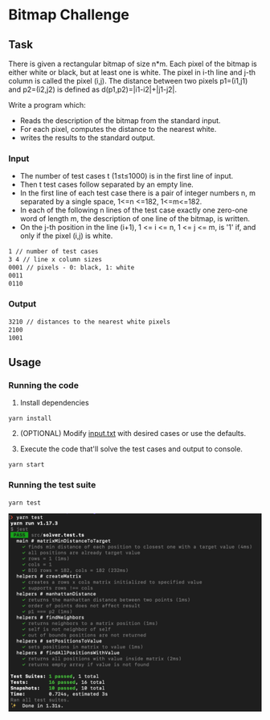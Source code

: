 # Bitmap Challenge

## Task

There is given a rectangular bitmap of size n\*m. Each pixel of the bitmap is either white or black, but at least one is white. The pixel in i-th line and j-th column is called the pixel (i,j). The distance between two pixels p1=(i1,j1) and p2=(i2,j2) is defined as d(p1,p2)=|i1-i2|+|j1-j2|.

Write a program which:

- Reads the description of the bitmap from the standard input.
- For each pixel, computes the distance to the nearest white.
- writes the results to the standard output.

### Input

- The number of test cases t (1≤t≤1000) is in the first line of input.
- Then t test cases follow separated by an empty line.
- In the first line of each test case there is a pair of integer numbers n, m separated by a single space, 1<=n <=182, 1<=m<=182.
- In each of the following n lines of the test case exactly one zero-one word of length m, the description of one line of the bitmap, is written.
- On the j-th position in the line (i+1), 1 <= i <= n, 1 <= j <= m, is '1' if, and only if the pixel (i,j) is white.

```
1 // number of test cases
3 4 // line x column sizes
0001 // pixels - 0: black, 1: white
0011
0110
```

### Output

```
3210 // distances to the nearest white pixels
2100
1001
```

## Usage

### Running the code

1. Install dependencies

```
yarn install
```

2. (OPTIONAL) Modify [input.txt](input.txt) with desired cases or use the defaults.

3. Execute the code that'll solve the test cases and output to console.

```
yarn start
```

### Running the test suite

```
yarn test
```

![](test-suite.png)
